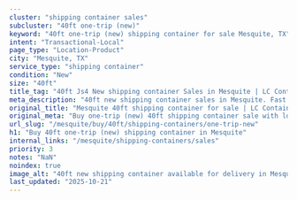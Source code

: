 ```yaml
---
cluster: "shipping container sales"
subcluster: "40ft one-trip (new)"
keyword: "40ft one-trip (new) shipping container for sale Mesquite, TX"
intent: "Transactional-Local"
page_type: "Location-Product"
city: "Mesquite, TX"
service_type: "shipping container"
condition: "New"
size: "40ft"
title_tag: "40ft Js4 New shipping container Sales in Mesquite | LC Container"
meta_description: "40ft new shipping container sales in Mesquite. Fast delivery, competitive pricing. Serving shipping containers area. Quote ID: RV3. Call (214) 524-4168 for your free quote today."
original_title: "Mesquite 40ft shipping container for sale | LC Container"
original_meta: "Buy one-trip (new) 40ft shipping container sale with local delivery in Mesquite, TX. LC Container — local Since 2003. Request a fast quote today."
url_slug: "/mesquite/buy/40ft/shipping-containers/one-trip-new"
h1: "Buy 40ft one-trip (new) shipping container in Mesquite"
internal_links: "/mesquite/shipping-containers/sales"
priority: 3
notes: "NaN"
noindex: true
image_alt: "40ft new shipping container available for delivery in Mesquite"
last_updated: "2025-10-21"
---
```


<!-- TODO: Add unique city/inventory copy, images, and internal links here. -->
